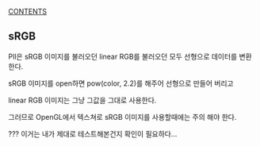 [CONTENTS](README.md)
## sRGB
PIl은 sRGB 이미지를 불러오던 linear RGB를 불러오던 모두 선형으로 데이터를 변환한다.

sRGB 이미지를 open하면 pow(color, 2.2)를 해주어 선형으로 만들어 버리고

linear RGB 이미지는 그냥 그값을 그대로 사용한다.

그러므로 OpenGL에서 텍스쳐로 sRGB 이미지를 사용할때에는 주의 해야 한다.

??? 이거는 내가 제대로 테스트해본건지 확인이 필요하다...